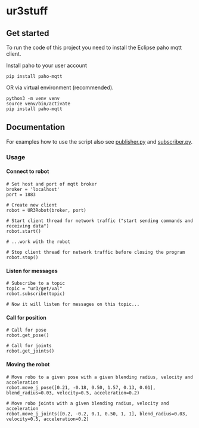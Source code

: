 # ur3stuff

## Get started
To run the code of this project you need to install the Eclipse paho mqtt client.

Install paho to your user account

```pip install paho-mqtt```

OR via virtual environment (recommended). 

```
python3 -m venv venv
source venv/bin/activate
pip install paho-mqtt
```

## Documentation

For examples how to use the script also see [publisher.py](https://github.com/chThie/ur3stuff/blob/main/publisher.py) and [subscriber.py](https://github.com/chThie/ur3stuff/blob/main/subscriber.py).

### Usage

#### Connect to robot

```
# Set host and port of mqtt broker
broker = 'localhost'
port = 1883

# Create new client
robot = UR3Robot(broker, port)

# Start client thread for network traffic ("start sending commands and receiving data")
robot.start()

# ...work with the robot

# Stop client thread for network traffic before closing the program
robot.stop()
```

#### Listen for messages
```
# Subscribe to a topic
topic = "ur3/get/val"
robot.subscribe(topic)

# Now it will listen for messages on this topic...
```

#### Call for position
```
# Call for pose
robot.get_pose()

# Call for joints
robot.get_joints()
```

#### Moving the robot
```
# Move robo to a given pose with a given blending radius, velocity and acceleration
robot.move_j_pose([0.21, -0.18, 0.50, 1.57, 0.13, 0.01], blend_radius=0.03, velocity=0.5, acceleration=0.2)

# Move robo joints with a given blending radius, velocity and acceleration
robot.move_j_joints([0.2, -0.2, 0.1, 0.50, 1, 1], blend_radius=0.03, velocity=0.5, acceleration=0.2)
```
